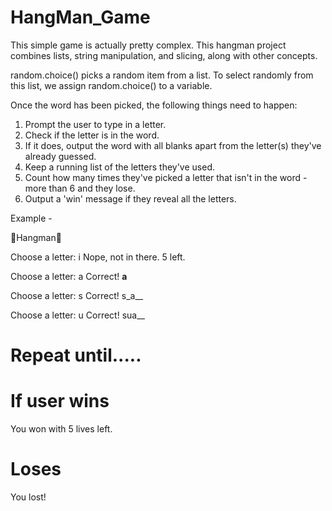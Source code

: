 # HangMan_Game
This simple game is actually pretty complex. This hangman project combines lists, string manipulation, and slicing, along with other concepts.

 random.choice() picks a random item from a list. To select randomly from this list, we assign random.choice() to a variable.

 Once the word has been picked, the following things need to happen:

1. Prompt the user to type in a letter.
2. Check if the letter is in the word.
3. If it does, output the word with all blanks apart from the letter(s) they've already guessed.
4. Keep a running list of the letters they've used.
5. Count how many times they've picked a letter that isn't in the word - more than 6 and they lose.
6. Output a 'win' message if they reveal all the letters.


Example - 

🌟Hangman🌟

Choose a letter: i
Nope, not in there.
5 left.

Choose a letter: a
Correct!
__a__

Choose a letter: s
Correct!
s_a__

Choose a letter: u
Correct!
sua__

# Repeat until.....
# If user wins
You won with 5 lives left.

# Loses
You lost!
